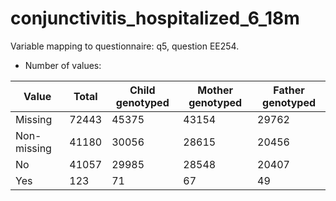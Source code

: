 # conjunctivitis_hospitalized_6_18m
Variable mapping to questionnaire: q5, question EE254.
- Number of values:

| Value | Total | Child genotyped | Mother genotyped | Father genotyped |
| ----- | ----- | --------------- | ---------------- | ---------------- |
| Missing | 72443 | 45375 | 43154 | 29762 |
| Non-missing | 41180 | 30056 | 28615 | 20456 |
| No | 41057 | 29985 | 28548 |20407 |
| Yes | 123 | 71 | 67 |49 |



